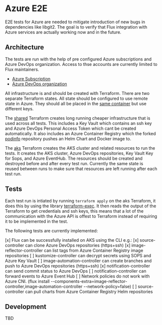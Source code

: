 # Azure E2E

E2E tests for Azure are needed to mitigate introduction of new bugs in dependencies like libgit2. The goal is to verify that Flux integration with
Azure services are actually working now and in the future.

## Architecture

The tests are run with the help of pre configured Azure subscriptions and Azure DevOps organization. Access to thse accounts are currently limited to
Flux maintainers.
* [Azure Subscription](https://portal.azure.com/#@weaveworksendtoend.onmicrosoft.com/resource/subscriptions/71e8dce4-9af6-405a-8e96-425f5d3c302b/overview)
* [Azure DevOps organization](https://dev.azure.com/flux-azure/)

All infrastructure is and should be created with Terraform. There are two separate Terraform states. All state should be configured to use remote
state in Azure. They should all be placed in the [same container](https://portal.azure.com/#@weaveworksendtoend.onmicrosoft.com/resource/subscriptions/71e8dce4-9af6-405a-8e96-425f5d3c302b/resourceGroups/terraform-state/providers/Microsoft.Storage/storageAccounts/terraformstate0419/containersList)
but use different keys.

The [shared](./terraform/shared) Terraform creates long running cheaper infrastructure that is used across all tests. This includes a Key Vault which
contains an ssh key and Azure DevOps Personal Access Token which cant be created automatically. It also includes an Azure Container Registry which the
forked [podinfo](https://dev.azure.com/flux-azure/e2e/_git/podinfo) repository pushes an Helm Chart and Docker image to.

The [aks](./terraform/aks) Terraform creates the AKS cluster and related resources to run the tests. It creates the AKS cluster, Azure DevOps
repositories, Key Vault Key for Sops, and Azure EventHub. The resources should be created and destroyed before and after every test run. Currently
the same state is reused between runs to make sure that resources are left running after each test run.

## Tests

Each test run is intiated by running `terraform apply` on the aks Terraform, it does this by using the library [terraform-exec](github.com/hashicorp/terraform-exec).
It then reads the output of the Terraform to get credentials and ssh keys, this means that a lot of the communication with the Azure API is offest to
Terraform instead of requiring it to be implemented in the test.

The following tests are currently implemented:

[x] Flux can be successfully installed on AKS using the CLI e.g.:
[x] source-controller can clone Azure DevOps repositories (https+ssh)
[x] image-reflector-controller can list tags from Azure Container Registry image repositories
[ ] kustomize-controller can decrypt secrets using SOPS and Azure Key Vault
[ ] image-automation-controller can create branches and push to Azure DevOps repositories (https+ssh)
[x] notification-controller can send commit status to Azure DevOps
[ ] notification-controller can forward events to Azure Event Hub
[ ] Network policies do not work with Azure CNI. (flux install --components-extra=image-reflector-controller,image-automation-controller --network-policy=false)
[ ] source-controller can pull charts from Azure Container Registry Helm repositories

## Development

TBD
